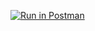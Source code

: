 [![Run in Postman](https://run.pstmn.io/button.svg)](https://god.gw.postman.com/run-collection/23098382-29753a34-0729-4aea-9324-2080d7026097?action=collection%2Ffork&source=rip_markdown&collection-url=entityId%3D23098382-29753a34-0729-4aea-9324-2080d7026097%26entityType%3Dcollection%26workspaceId%3D8d48ecb2-5360-4889-a18a-58ed2c0cd770)
